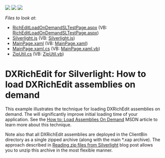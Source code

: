 <!-- default badges list -->
![](https://img.shields.io/endpoint?url=https://codecentral.devexpress.com/api/v1/VersionRange/128606144/11.1.6%2B)
[![](https://img.shields.io/badge/Open_in_DevExpress_Support_Center-FF7200?style=flat-square&logo=DevExpress&logoColor=white)](https://supportcenter.devexpress.com/ticket/details/E3447)
[![](https://img.shields.io/badge/📖_How_to_use_DevExpress_Examples-e9f6fc?style=flat-square)](https://docs.devexpress.com/GeneralInformation/403183)
<!-- default badges end -->
<!-- default file list -->
*Files to look at*:

* [RichEditLoadOnDemandSLTestPage.aspx](./CS/RichEditLoadOnDemandSL.Web/RichEditLoadOnDemandSLTestPage.aspx) (VB: [RichEditLoadOnDemandSLTestPage.aspx](./VB/RichEditLoadOnDemandSL.Web/RichEditLoadOnDemandSLTestPage.aspx))
* [Silverlight.js](./CS/RichEditLoadOnDemandSL.Web/Silverlight.js) (VB: [Silverlight.js](./VB/RichEditLoadOnDemandSL.Web/Silverlight.js))
* [MainPage.xaml](./CS/RichEditLoadOnDemandSL/MainPage.xaml) (VB: [MainPage.xaml](./VB/RichEditLoadOnDemandSL/MainPage.xaml))
* [MainPage.xaml.cs](./CS/RichEditLoadOnDemandSL/MainPage.xaml.cs) (VB: [MainPage.xaml.vb](./VB/RichEditLoadOnDemandSL/MainPage.xaml.vb))
* [ZipUtil.cs](./CS/RichEditLoadOnDemandSL/ZipUtil.cs) (VB: [ZipUtil.vb](./VB/RichEditLoadOnDemandSL/ZipUtil.vb))
<!-- default file list end -->
# DXRichEdit for Silverlight: How to load DXRichEdit assemblies on demand


<p>This example illustrates the technique for loading DXRichEdit assemblies on demand. The will significantly improve initial loading time of your application. See the <a href="http://msdn.microsoft.com/en-us/library/cc903931(v=VS.95).aspx"><u>How to: Load Assemblies On Demand</u></a> MSDN article to learn more about this technique.</p><p>Note also that all DXRichEdit assemblies are deployed in the ClientBin directory as a single zipped archive (along with the main *.xap archive). The approach described in <a href="http://blogs.msdn.com/b/blemmon/archive/2009/11/25/reading-zip-files-from-silverlight.aspx"><u>Reading zip files from Silverlight</u></a> blog post allows you to unzip this archive in the most flexible manner.</p>

<br/>


